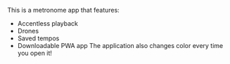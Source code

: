 This is a metronome app that features:
- Accentless playback
- Drones
- Saved tempos
- Downloadable PWA app
The application also changes color every time you open it!
